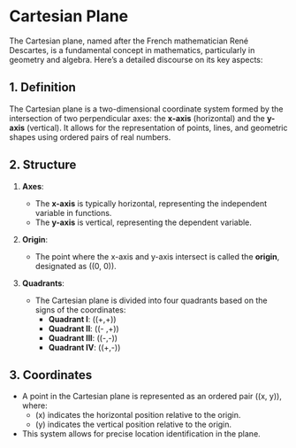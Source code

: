 # **Cartesian Plane**

The Cartesian plane, named after the French mathematician René Descartes, is a fundamental concept in mathematics, particularly in geometry and algebra. Here’s a detailed discourse on its key aspects:

## 1. Definition

The Cartesian plane is a two-dimensional coordinate system formed by the intersection of two perpendicular axes: the **x-axis** (horizontal) and the **y-axis** (vertical). It allows for the representation of points, lines, and geometric shapes using ordered pairs of real numbers.

## 2. Structure

1. **Axes**:
    - The **x-axis** is typically horizontal, representing the independent variable in functions.
    - The **y-axis** is vertical, representing the dependent variable.

2. **Origin**: 
    - The point where the x-axis and y-axis intersect is called the **origin**, designated as \((0, 0)\).

3. **Quadrants**:
    - The Cartesian plane is divided into four quadrants based on the signs of the coordinates:
        - **Quadrant I**: \((+,+)\)
        - **Quadrant II**: \((- ,+)\)
        - **Quadrant III**: \((-,-)\)
        - **Quadrant IV**: \((+,-)\)

## 3. Coordinates

- A point in the Cartesian plane is represented as an ordered pair \((x, y)\), where:
    - \(x\) indicates the horizontal position relative to the origin.
    - \(y\) indicates the vertical position relative to the origin.
- This system allows for precise location identification in the plane.

